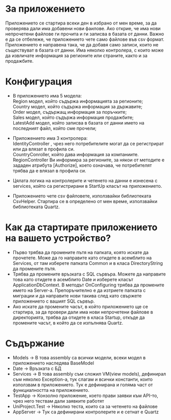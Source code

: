 # За приложението
 
Приложението се стартира всеки ден в избрано от мен време, за да проверява дали има добавени нови фаилове. Ако открие, че има нови непрочетени файлове ги прочита и ги записва в базата от данни. Важно е да се отбележе, че приложението чете само файлове във csv формат. Приложението е направена така, че да добавя само записи, които не съществуват в базата от данни. Има няколко контролера, с които може да извличате информация за регионите или страните, както и за продажбите. 


# Конфигурация  
 * В приложението има 5 модела: <br/>
    Region модел, който съдържа информацията за регионите;<br/>
    Country модел, който съдържа информация за държавите;<br/>
    Order модел, съдържащ информация за поръчките;<br/>
    Sales модел, който съдържа информация продажбите;<br/>
    LatestAdd модел, който записва в базата от данни името на последният файл, който сме прочели;<br/>
    
 * Приложението има 3 контролера:<br/>
    IdentityController , чрез него потребителите могат да се регистрират или да влязат в профила си. <br/>
    CountryConroller, който дава информация за компаниите.<br/>
    RegionController Ви информира за регионите, за някои от методите е зададен атрибута [Authorize], което означава, че потребителят трябва да е влязал в профила си.<br/>
    
 * Цялата логика на контролерите и четенето на данни е изнесена с services, който са регистрирани в StartUp класът на приложението.
   
 * Приложението чете csv файловете, използвайки библиотеката CsvHelper. Стартира се в определено от мен време, използвайки библиотеката Quartz.

# Как да стартирате приложението на вашето устройство?
 * Първо трябва да промените пътя на папката, която искате да прочетете. Може да го направите като отидете в асемблито на Services, от там изберете папката Common и в класа DirectoryString да промените пътя.
 * Трябва да промените връзката с SQL сървъра. Можете да направите това като отидете в асемблито Date и изберете класът ApplicationDbContext. В методът OnConfiguring трябва да промените името на Server-а. Препоръчително е да изтриете папката с миграции и да направите нови такива след като свържете приложението с вашият SQL сървър.
 * Ако искате да промените часът, в който приложението ще се стартира, за да провери дали има нови непрочетени файлове в директорията, трябва да отидете в класа Startup, откъде да промените часът, в който да се изпълнява Quartz.
    
# Съдържание
 * Models -> В това assembly са всички модели, всеки модел в приложението наследява BaseModel
 * Date -> Връзката с БД
 * Services -> В това assembly съм сложил VM(view models), дефинирал съм няколко Exception-a, тук слагам и всички константи, които използвам в приложението. Тук е дефинирана и голяма част от функциалността на приложението. 
 * TestApp -> Конзолно приложение, което прави заявки към API-то, чрез него тествам дали заявките работят
 * UniProject.Test -> Няколко теста, които са за четенето на файлове
 * AppServer -> Тук са дефинирани контролерите и е сетнат е Quartz
